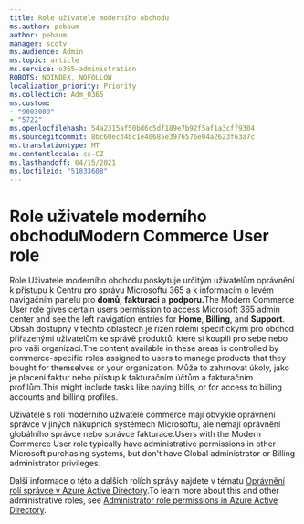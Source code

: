 ```yaml
---
title: Role uživatele moderního obchodu
ms.author: pebaum
author: pebaum
manager: scotv
ms.audience: Admin
ms.topic: article
ms.service: o365-administration
ROBOTS: NOINDEX, NOFOLLOW
localization_priority: Priority
ms.collection: Adm_O365
ms.custom:
- "9003009"
- "5722"
ms.openlocfilehash: 54a2315af50bd6c5df189e7b92f5af1a3cff9304
ms.sourcegitcommit: 8bc60ec34bc1e40685e3976576e04a2623f63a7c
ms.translationtype: MT
ms.contentlocale: cs-CZ
ms.lasthandoff: 04/15/2021
ms.locfileid: "51833608"
---
```

# <a name="modern-commerce-user-role"></a><span data-ttu-id="1c523-102">Role uživatele moderního obchodu</span><span class="sxs-lookup"><span data-stu-id="1c523-102">Modern Commerce User role</span></span>

<span data-ttu-id="1c523-103">Role Uživatele moderního obchodu poskytuje určitým uživatelům oprávnění k přístupu k Centru pro správu Microsoftu 365 a k informacím o levém navigačním panelu pro **domů,** **fakturaci** a **podporu.**</span><span class="sxs-lookup"><span data-stu-id="1c523-103">The Modern Commerce User role gives certain users permission to access Microsoft 365 admin center and see the left navigation entries for **Home**, **Billing**, and **Support**.</span></span> <span data-ttu-id="1c523-104">Obsah dostupný v těchto oblastech je řízen rolemi specifickými pro obchod přiřazenými uživatelům ke správě produktů, které si koupili pro sebe nebo pro vaši organizaci.</span><span class="sxs-lookup"><span data-stu-id="1c523-104">The content available in these areas is controlled by commerce-specific roles assigned to users to manage products that they bought for themselves or your organization.</span></span> <span data-ttu-id="1c523-105">Může to zahrnovat úkoly, jako je placení faktur nebo přístup k fakturačním účtům a fakturačním profilům.</span><span class="sxs-lookup"><span data-stu-id="1c523-105">This might include tasks like paying bills, or for access to billing accounts and billing profiles.</span></span>

<span data-ttu-id="1c523-106">Uživatelé s rolí moderního uživatele commerce mají obvykle oprávnění správce v jiných nákupních systémech Microsoftu, ale nemají oprávnění globálního správce nebo správce fakturace.</span><span class="sxs-lookup"><span data-stu-id="1c523-106">Users with the Modern Commerce User role typically have administrative permissions in other Microsoft purchasing systems, but don't have Global administrator or Billing administrator privileges.</span></span>

<span data-ttu-id="1c523-107">Další informace o této a dalších rolích správy najdete v tématu [Oprávnění rolí správce v Azure Active Directory](https://docs.microsoft.com/azure/active-directory/users-groups-roles/directory-assign-admin-roles#modern-commerce-administrator).</span><span class="sxs-lookup"><span data-stu-id="1c523-107">To learn more about this and other administrative roles, see [Administrator role permissions in Azure Active Directory](https://docs.microsoft.com/azure/active-directory/users-groups-roles/directory-assign-admin-roles#modern-commerce-administrator).</span></span>